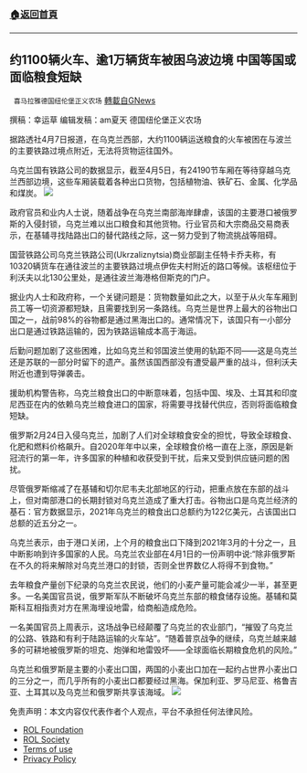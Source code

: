 ###  [:house:返回首頁](https://github.com/ourhimalayas/txt)
---


## 约1100辆火车、逾1万辆货车被困乌波边境 中国等国或面临粮食短缺
` 喜马拉雅德国纽伦堡正义农场` [轉載自GNews](https://gnews.org/zh-hans/2336504/)

撰稿：幸运草
编辑发稿：am夏天
德国纽伦堡正义农场

据路透社4月7日报道，在乌克兰西部，大约1100辆运送粮食的火车被困在与波兰的主要铁路过境点附近，无法将货物运往国外。

乌克兰国有铁路公司的数据显示，截至4月5日，有24190节车厢在等待穿越乌克兰西部边境，这些车厢装载着各种出口货物，包括植物油、铁矿石、金属、化学品和煤炭。
![](https://assets.gnews.org/wp-content/uploads/2022/04/Screenshot-2022-04-12-at-22.25.04-1.png)


政府官员和业内人士说，随着战争在乌克兰南部海岸肆虐，该国的主要港口被俄罗斯的入侵封锁，乌克兰难以出口粮食和其他货物。行业官员和大宗商品交易商表示，在基辅寻找陆路出口的替代路线之际，这一努力受到了物流挑战等阻碍。

国营铁路公司乌克兰铁路公司(Ukrzaliznytsia)商业部副主任特卡乔夫称，有10320辆货车在通往波兰的主要铁路过境点伊佐夫村附近的路口等候。该枢纽位于利沃夫以北130公里处，是通往波兰海港格但斯克的门户。

据业内人士和政府称，一个关键问题是：货物数量如此之大，以至于从火车车厢到员工等一切资源都短缺，且需要找到另一条路线。乌克兰是世界上最大的谷物出口国之一，战前98%的谷物都是通过黑海出口的。通常情况下，该国只有一小部分出口是通过铁路运输的，因为铁路运输成本高于海运。

后勤问题加剧了这些困难，比如乌克兰和邻国波兰使用的轨距不同——这是乌克兰还是苏联的一部分时留下的遗产。虽然该国西部没有遭受最严重的战斗，但利沃夫附近也遭到导弹袭击。

援助机构警告称，乌克兰粮食出口的中断意味着，包括中国、埃及、土耳其和印度尼西亚在内的依赖乌克兰粮食进口的国家，将需要寻找替代供应，否则将面临粮食短缺。

俄罗斯2月24日入侵乌克兰，加剧了人们对全球粮食安全的担忧，导致全球粮食、化肥和燃料价格飙升。自2020年年中以来，全球粮食价格一直在上涨，原因是新冠流行的第一年，许多国家的种植和收获受到干扰，后来又受到供应链问题的困扰。

尽管俄罗斯缩减了在基辅和切尔尼韦夫北部地区的行动，把重点放在东部的战斗上，但对南部港口的长期封锁对乌克兰造成了重大打击。谷物出口是乌克兰经济的基石：官方数据显示，2021年乌克兰的粮食出口总额约为122亿美元，占该国出口总额的近五分之一。

乌克兰表示，由于港口关闭，上个月的粮食出口下降到2021年3月的十分之一，且中断影响到许多国家的人民。乌克兰农业部在4月1日的一份声明中说:“除非俄罗斯在不久的将来解除对乌克兰港口的封锁，否则全世界数亿人将得不到食物。”

去年粮食产量创下纪录的乌克兰农民说，他们的小麦产量可能会减少一半，甚至更多。一名美国官员说，俄罗斯军队不断破坏乌克兰东部的粮食储存设施。基辅和莫斯科互相指责对方在黑海埋设地雷，给商船造成危险。

一名美国官员上周表示，这场战争已经颠覆了乌克兰的农业部门，“摧毁了乌克兰的公路、铁路和有利于陆路运输的火车站”。“随着普京战争的继续，乌克兰越来越多的可耕地被俄罗斯的坦克、炮弹和地雷毁坏——全球面临长期粮食危机的风险。”

乌克兰和俄罗斯是主要的小麦出口国，两国的小麦出口加在一起约占世界小麦出口的三分之一，而几乎所有的小麦出口都要经过黑海。保加利亚、罗马尼亚、格鲁吉亚、土耳其以及乌克兰和俄罗斯共享该海域。
![](https://assets.gnews.org/wp-content/uploads/2022/04/德农二维码.png)
 

免责声明：本文内容仅代表作者个人观点，平台不承担任何法律风险。

- [ROL Foundation](https://rolfoundation.org/)
- [ROL Society](https://rolsociety.org/)
- [Terms of use](https://gnews.org/terms-of-use-3/)
- [Privacy Policy](https://gnews.org/privacy-policy/)
